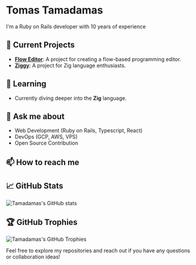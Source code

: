# Tomas Tamadamas

I'm a Ruby on Rails developer with 10 years of experience

## 🔭 Current Projects
- **[Flow Editor](https://github.com/neurocyte/flow)**: A project for creating a flow-based programming editor.
- **[Ziggy](https://github.com/kristoff-it/ziggy)**: A project for Zig language enthusiasts.

## 🌱 Learning
- Currently diving deeper into the **Zig** language.

## 💬 Ask me about
- Web Development (Ruby on Rails, Typescript, React)
- DevOps (GCP, AWS, VPS)
- Open Source Contribution

## 📫 How to reach me

## 📈 GitHub Stats
![Tamadamas's GitHub stats](https://github-readme-stats.vercel.app/api?username=tamadamas&show_icons=true&theme=radical)

## 🏆 GitHub Trophies
![Tamadamas's GitHub Trophies](https://github-profile-trophy.vercel.app/?username=tamadamas&theme=radical)

Feel free to explore my repositories and reach out if you have any questions or collaboration ideas!
<!--
**tamadamas/tamadamas** is a ✨ _special_ ✨ repository because its `README.md` (this file) appears on your GitHub profile.

Here are some ideas to get you started:

- 🔭 I’m currently working on ...
- 🌱 I’m currently learning ...
- 👯 I’m looking to collaborate on ...
- 🤔 I’m looking for help with ...
- 💬 Ask me about ...
- 📫 How to reach me: ...
- 😄 Pronouns: ...
- ⚡ Fun fact: ...
-->
